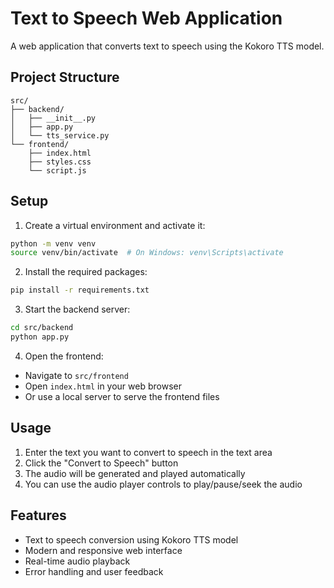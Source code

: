 # Text to Speech Web Application

A web application that converts text to speech using the Kokoro TTS model.

## Project Structure

```
src/
├── backend/
│   ├── __init__.py
│   ├── app.py
│   └── tts_service.py
└── frontend/
    ├── index.html
    ├── styles.css
    └── script.js
```

## Setup

1. Create a virtual environment and activate it:
```bash
python -m venv venv
source venv/bin/activate  # On Windows: venv\Scripts\activate
```

2. Install the required packages:
```bash
pip install -r requirements.txt
```

3. Start the backend server:
```bash
cd src/backend
python app.py
```

4. Open the frontend:
- Navigate to `src/frontend`
- Open `index.html` in your web browser
- Or use a local server to serve the frontend files

## Usage

1. Enter the text you want to convert to speech in the text area
2. Click the "Convert to Speech" button
3. The audio will be generated and played automatically
4. You can use the audio player controls to play/pause/seek the audio

## Features

- Text to speech conversion using Kokoro TTS model
- Modern and responsive web interface
- Real-time audio playback
- Error handling and user feedback 